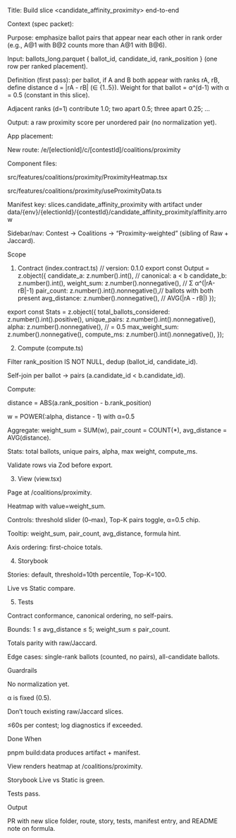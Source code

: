 Title: Build slice <candidate_affinity_proximity> end-to-end

Context (spec packet):

Purpose: emphasize ballot pairs that appear near each other in rank order (e.g., A@1 with B@2 counts more than A@1 with B@6).

Input: ballots_long.parquet { ballot_id, candidate_id, rank_position } (one row per ranked placement).

Definition (first pass): per ballot, if A and B both appear with ranks rA, rB, define distance d = |rA - rB| (∈ {1..5}). Weight for that ballot = α^(d-1) with α = 0.5 (constant in this slice).

Adjacent ranks (d=1) contribute 1.0; two apart 0.5; three apart 0.25; …

Output: a raw proximity score per unordered pair (no normalization yet).

App placement:

New route: /e/[electionId]/c/[contestId]/coalitions/proximity

Component files:

src/features/coalitions/proximity/ProximityHeatmap.tsx

src/features/coalitions/proximity/useProximityData.ts

Manifest key: slices.candidate_affinity_proximity with artifact under
data/{env}/{electionId}/{contestId}/candidate_affinity_proximity/affinity.arrow

Sidebar/nav: Contest → Coalitions → “Proximity-weighted” (sibling of Raw + Jaccard).

Scope
1) Contract (index.contract.ts)
// version: 0.1.0
export const Output = z.object({
  candidate_a: z.number().int(),             // canonical: a < b
  candidate_b: z.number().int(),
  weight_sum: z.number().nonnegative(),      // Σ α^(|rA-rB|-1)
  pair_count: z.number().int().nonnegative(),// ballots with both present
  avg_distance: z.number().nonnegative(),    // AVG(|rA - rB|)
});

export const Stats = z.object({
  total_ballots_considered: z.number().int().positive(),
  unique_pairs: z.number().int().nonnegative(),
  alpha: z.number().nonnegative(),           // = 0.5
  max_weight_sum: z.number().nonnegative(),
  compute_ms: z.number().int().nonnegative(),
});

2) Compute (compute.ts)

Filter rank_position IS NOT NULL, dedup (ballot_id, candidate_id).

Self-join per ballot → pairs (a.candidate_id < b.candidate_id).

Compute:

distance = ABS(a.rank_position - b.rank_position)

w = POWER(:alpha, distance - 1) with α=0.5

Aggregate: weight_sum = SUM(w), pair_count = COUNT(*), avg_distance = AVG(distance).

Stats: total ballots, unique pairs, alpha, max weight, compute_ms.

Validate rows via Zod before export.

3) View (view.tsx)

Page at /coalitions/proximity.

Heatmap with value=weight_sum.

Controls: threshold slider (0–max), Top-K pairs toggle, α=0.5 chip.

Tooltip: weight_sum, pair_count, avg_distance, formula hint.

Axis ordering: first-choice totals.

4) Storybook

Stories: default, threshold=10th percentile, Top-K=100.

Live vs Static compare.

5) Tests

Contract conformance, canonical ordering, no self-pairs.

Bounds: 1 ≤ avg_distance ≤ 5; weight_sum ≤ pair_count.

Totals parity with raw/Jaccard.

Edge cases: single-rank ballots (counted, no pairs), all-candidate ballots.

Guardrails

No normalization yet.

α is fixed (0.5).

Don’t touch existing raw/Jaccard slices.

≤60s per contest; log diagnostics if exceeded.

Done When

pnpm build:data produces artifact + manifest.

View renders heatmap at /coalitions/proximity.

Storybook Live vs Static is green.

Tests pass.

Output

PR with new slice folder, route, story, tests, manifest entry, and README note on formula.